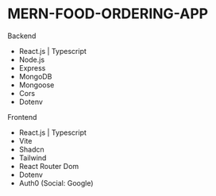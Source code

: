 # MERN-FOOD-ORDERING-APP

Backend
- React.js | Typescript
- Node.js
- Express
- MongoDB
- Mongoose
- Cors
- Dotenv

Frontend
- React.js | Typescript
- Vite
- Shadcn
- Tailwind
- React Router Dom
- Dotenv
- Auth0 (Social: Google)
